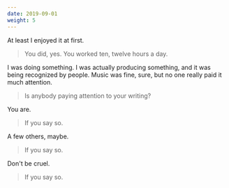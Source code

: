 ```yaml
---
date: 2019-09-01
weight: 5
---
```


At least I enjoyed it at first.

> You did, yes. You worked ten, twelve hours a day.

I was doing something. I was actually producing something, and it was being recognized by people. Music was fine, sure, but no one really paid it much attention.

> Is anybody paying attention to your writing?

You are.

> If you say so.

A few others, maybe.

> If you say so.

Don't be cruel.

> If you say so.
